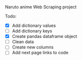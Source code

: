 Naruto anime Web Scraping project

Todo:
- [x] Add dictionary values
- [ ] Add dictionary keys
- [x] Create pandas dataframe object
- [ ] Clean data
- [ ] Create new columns
- [ ] Add next page links to code
